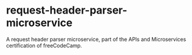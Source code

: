 # request-header-parser-microservice
A request header parser microservice, part of the APIs and Microservices certification of freeCodeCamp.
